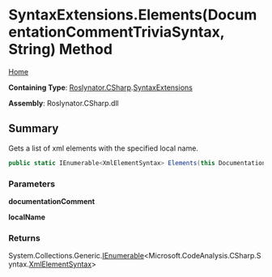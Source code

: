 # SyntaxExtensions\.Elements\(DocumentationCommentTriviaSyntax, String\) Method

[Home](../../../../README.md)

**Containing Type**: [Roslynator.CSharp](../../README.md)\.[SyntaxExtensions](../README.md)

**Assembly**: Roslynator\.CSharp\.dll

## Summary

Gets a list of xml elements with the specified local name\.

```csharp
public static IEnumerable<XmlElementSyntax> Elements(this DocumentationCommentTriviaSyntax documentationComment, string localName)
```

### Parameters

**documentationComment**



**localName**



### Returns

System\.Collections\.Generic\.[IEnumerable](https://docs.microsoft.com/en-us/dotnet/api/system.collections.generic.ienumerable-1)\<Microsoft\.CodeAnalysis\.CSharp\.Syntax\.[XmlElementSyntax](https://docs.microsoft.com/en-us/dotnet/api/microsoft.codeanalysis.csharp.syntax.xmlelementsyntax)>

